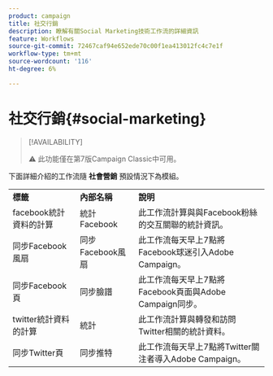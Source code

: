 ```yaml
---
product: campaign
title: 社交行銷
description: 瞭解有關Social Marketing技術工作流的詳細資訊
feature: Workflows
source-git-commit: 72467caf94e652ede70c00f1ea413012fc4c7e1f
workflow-type: tm+mt
source-wordcount: '116'
ht-degree: 6%

---
```



# 社交行銷{#social-marketing}



>[!AVAILABILITY]
>
>:warning: 此功能僅在第7版Campaign Classic中可用。

下面詳細介紹的工作流隨 **社會營銷** 預設情況下為模組。

<table> 
 <tbody> 
  <tr> 
   <td> <strong>標籤</strong><br /> </td> 
   <td> <strong>內部名稱</strong><br /> </td> 
   <td> <strong>說明</strong><br /> </td> 
  </tr> 
  <tr> 
   <td> <span class="uicontrol">facebook統計資料的計算</span> <br /> </td> 
   <td> <span class="uicontrol">統計Facebook</span> <br /> </td> 
   <td> 此工作流計算與與Facebook粉絲的交互關聯的統計資訊。<br /> </td> 
  </tr> 
  <tr> 
   <td> <span class="uicontrol">同步Facebook風扇</span> <br /> </td> 
   <td> <span class="uicontrol">同步Facebook風扇</span> <br /> </td> 
   <td> 此工作流每天早上7點將Facebook球迷引入Adobe Campaign。<br /> </td> 
  </tr> 
  <tr> 
   <td> <span class="uicontrol">同步Facebook頁</span> <br /> </td> 
   <td> <span class="uicontrol">同步臉譜</span> <br /> </td> 
   <td> 此工作流每天早上7點將Facebook頁面與Adobe Campaign同步。<br /> </td> 
  </tr> 
  <tr> 
   <td> <span class="uicontrol">twitter統計資料的計算</span> <br /> </td> 
   <td> <span class="uicontrol">統計</span> <br /> </td> 
   <td> 此工作流計算與轉發和訪問Twitter相關的統計資料。<br /> </td> 
  </tr> 
  <tr> 
   <td> <span class="uicontrol">同步Twitter頁</span> <br /> </td> 
   <td> <span class="uicontrol">同步推特</span> <br /> </td> 
   <td> 此工作流每天早上7點將Twitter關注者導入Adobe Campaign。<br /> </td> 
  </tr> 
 </tbody> 
</table>

